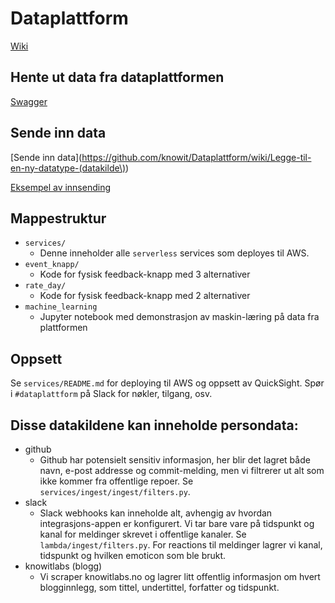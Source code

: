 # Dataplattform

[Wiki](https://github.com/knowit/Dataplattform/wiki/)

## Hente ut data fra dataplattformen
[Swagger](https://knowit.github.io/Dataplattform/)

## Sende inn data
[Sende inn data](https://github.com/knowit/Dataplattform/wiki/Legge-til-en-ny-datatype-(datakilde\))

[Eksempel av innsending](https://github.com/knowit/Dataplattform/wiki/Eksempel:-sende-inn-data-til-dataplattformen)

## Mappestruktur
  * ```services/```
      * Denne inneholder alle `serverless` services som deployes til AWS.
  * ```event_knapp/```
      * Kode for fysisk feedback-knapp med 3 alternativer
  * ```rate_day/```
      * Kode for fysisk feedback-knapp med 2 alternativer
  * ```machine_learning```
      * Jupyter notebook med demonstrasjon av maskin-læring på data fra plattformen

## Oppsett
Se ```services/README.md``` for deploying til AWS og oppsett av QuickSight.
Spør i `#dataplattform` på Slack for nøkler, tilgang, osv.


## Disse datakildene kan inneholde persondata:
  * github
      * Github har potensielt sensitiv informasjon, her blir det lagret både navn, e-post addresse
      og commit-melding, men vi filtrerer ut alt som ikke kommer fra offentlige repoer. Se
      ```services/ingest/ingest/filters.py```.
  * slack
      * Slack webhooks kan inneholde alt, avhengig av hvordan integrasjons-appen er konfigurert.
      Vi tar bare vare på tidspunkt og kanal for meldinger skrevet i offentlige kanaler.
      Se ```lambda/ingest/filters.py```.
      For reactions til meldinger lagrer vi kanal, tidspunkt og hvilken emoticon som ble brukt.
  * knowitlabs (blogg)
      * Vi scraper knowitlabs.no og lagrer litt offentlig informasjon om hvert blogginnlegg, som
        tittel, undertittel, forfatter og tidspunkt.
